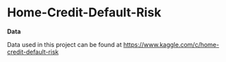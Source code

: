 # Home-Credit-Default-Risk

**Data**  

Data used in this project can be found at https://www.kaggle.com/c/home-credit-default-risk


